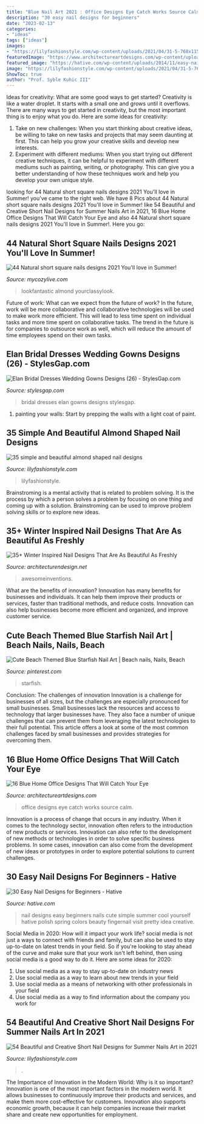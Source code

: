```yaml
---
title: "Blue Nail Art 2021 : Office Designs Eye Catch Works Source Calm"
description: "30 easy nail designs for beginners"
date: "2023-02-13"
categories:
- "ideas"
tags: ["ideas"]
images:
- "https://lilyfashionstyle.com/wp-content/uploads/2021/04/31-5-768x1152.jpg"
featuredImage: "https://www.architectureartdesigns.com/wp-content/uploads/2016/04/11-60-630x419.jpg"
featured_image: "https://hative.com/wp-content/uploads/2014/11/easy-nail-designs/10-easy-nail-designs-for-beginners.jpg"
image: "https://lilyfashionstyle.com/wp-content/uploads/2021/04/31-5-768x1152.jpg"
ShowToc: true
author: "Prof. Syble Kuhic III"
---
```



Ideas for creativity: What are some good ways to get started?
Creativity is like a water droplet. It starts with a small one and grows until it overflows. There are many ways to get started in creativity, but the most important thing is to enjoy what you do. Here are some ideas for creativity: 
1. Take on new challenges: When you start thinking about creative ideas, be willing to take on new tasks and projects that may seem daunting at first. This can help you grow your creative skills and develop new interests. 
2. Experiment with different mediums: When you start trying out different creative techniques, it can be helpful to experiment with different mediums such as painting, writing, or photography. This can give you a better understanding of how these techniques work and help you develop your own unique style. 

	

		
looking for 44 Natural short square nails designs 2021 You&#039;ll love in Summer! you've came to the right web. We have 8 Pics about 44 Natural short square nails designs 2021 You&#039;ll love in Summer! like 54 Beautiful and Creative Short Nail Designs for Summer Nails Art in 2021, 16 Blue Home Office Designs That Will Catch Your Eye and also 44 Natural short square nails designs 2021 You&#039;ll love in Summer!. Here you go:
		
    
## 44 Natural Short Square Nails Designs 2021 You&#039;ll Love In Summer!

<img loading=lazy src="https://mycozylive.com/wp-content/uploads/2021/04/31-8.jpg" onerror="this.onerror=null;this.src='https://tse3.mm.bing.net/th?id=OIP.ELLcvNNz3AQ5sj9rNi4FVwHaLH&amp;pid=15.1';" alt="44 Natural short square nails designs 2021 You&#039;ll love in Summer!">

_Source: mycozylive.com_

>lookfantastic almond yourclassylook. 

	

Future of work: What can we expect from the future of work?
In the future, work will be more collaborative and collaborative technologies will be used to make work more efficient. This will lead to less time spent on individual tasks and more time spent on collaborative tasks. The trend in the future is for companies to outsource work as well, which will reduce the amount of time employees spend on their own tasks.

    
## Elan Bridal Dresses Wedding Gowns Designs (26) - StylesGap.com

<img loading=lazy src="https://www.stylesgap.com/wp-content/uploads/2020/03/Elan-Bridal-Dresses-Wedding-Gowns-Designs-26.jpg" onerror="this.onerror=null;this.src='https://tse3.mm.bing.net/th?id=OIP.ti19P1vGtBlXMrj7MIK5WQHaLH&amp;pid=15.1';" alt="Elan Bridal Dresses Wedding Gowns Designs (26) - StylesGap.com">

_Source: stylesgap.com_

>bridal dresses elan gowns designs stylesgap. 

	

1. painting your walls: Start by prepping the walls with a light coat of paint.

    
## 35 Simple And Beautiful Almond Shaped Nail Designs

<img loading=lazy src="https://lilyfashionstyle.com/wp-content/uploads/2021/04/31-5-768x1152.jpg" onerror="this.onerror=null;this.src='https://tse2.mm.bing.net/th?id=OIP.z0zP5cK2UUflcOSa590GmQHaLH&amp;pid=15.1';" alt="35 simple and beautiful almond shaped nail designs">

_Source: lilyfashionstyle.com_

>lilyfashionstyle. 

	

Brainstroming is a mental activity that is related to problem solving. It is the process by which a person solves a problem by focusing on one thing and coming up with a solution. Brainstroming can be used to improve problem solving skills or to explore new ideas.

    
## 35+ Winter Inspired Nail Designs That Are As Beautiful As Freshly

<img loading=lazy src="https://cdn.architecturendesign.net/wp-content/uploads/2016/01/AD-Winter-Inspired-Nail-Designs-22.jpg" onerror="this.onerror=null;this.src='https://tse4.mm.bing.net/th?id=OIP.ILic1ACn2_iaWBW8TwsqkQHaHM&amp;pid=15.1';" alt="35+ Winter Inspired Nail Designs That Are As Beautiful As Freshly">

_Source: architecturendesign.net_

>awesomeinventions. 

	

What are the benefits of innovation?
Innovation has many benefits for businesses and individuals. It can help them improve their products or services, faster than traditional methods, and reduce costs. Innovation can also help businesses become more efficient and organized, and improve customer service.

    
## Cute Beach Themed Blue Starfish Nail Art | Beach Nails, Nails, Beach

<img loading=lazy src="https://i.pinimg.com/736x/42/11/6b/42116bb147031adb62f23834eb9080cf.jpg" onerror="this.onerror=null;this.src='https://tse2.mm.bing.net/th?id=OIP.Q7QjtxcuuXiB5VE1bg2aJgHaJ3&amp;pid=15.1';" alt="Cute Beach Themed Blue Starfish Nail Art | Beach nails, Nails, Beach">

_Source: pinterest.com_

>starfish. 

	

Conclusion: The challenges of innovation
Innovation is a challenge for businesses of all sizes, but the challenges are especially pronounced for small businesses. Small businesses lack the resources and access to technology that larger businesses have. They also face a number of unique challenges that can prevent them from leveraging the latest technologies to their full potential. This article offers a look at some of the most common challenges faced by small businesses and provides strategies for overcoming them.

    
## 16 Blue Home Office Designs That Will Catch Your Eye

<img loading=lazy src="https://www.architectureartdesigns.com/wp-content/uploads/2016/04/11-60-630x419.jpg" onerror="this.onerror=null;this.src='https://tse4.mm.bing.net/th?id=OIP.sjQmSwMvCwn_d6vpsBOwsAHaE7&amp;pid=15.1';" alt="16 Blue Home Office Designs That Will Catch Your Eye">

_Source: architectureartdesigns.com_

>office designs eye catch works source calm. 

	

Innovation is a process of change that occurs in any industry. When it comes to the technology sector, innovation often refers to the introduction of new products or services. Innovation can also refer to the development of new methods or technologies in order to solve specific business problems. In some cases, innovation can also come from the development of new ideas or prototypes in order to explore potential solutions to current challenges.

    
## 30 Easy Nail Designs For Beginners - Hative

<img loading=lazy src="https://hative.com/wp-content/uploads/2014/11/easy-nail-designs/10-easy-nail-designs-for-beginners.jpg" onerror="this.onerror=null;this.src='https://tse3.mm.bing.net/th?id=OIP.ecU7DHnwjSRTy89qLPMjcwHaKe&amp;pid=15.1';" alt="30 Easy Nail Designs for Beginners - Hative">

_Source: hative.com_

>nail designs easy beginners nails cute simple summer cool yourself hative polish spring colors beauty fingernail visit pretty idea creative. 

	

Social Media in 2020: How will it impact your work life?
social media is not just a ways to connect with friends and family, but can also be used to stay up-to-date on latest trends in your field. So if you're looking to stay ahead of the curve and make sure that your work isn't left behind, then using social media is a good way to do it. Here are some ideas for 2020: 
1. Use social media as a way to stay up-to-date on industry news 
2. Use social media as a way to learn about new trends in your field 
3. Use social media as a means of networking with other professionals in your field 
4. Use social media as a way to find information about the company you work for 

    
## 54 Beautiful And Creative Short Nail Designs For Summer Nails Art In 2021

<img loading=lazy src="https://lilyfashionstyle.com/wp-content/uploads/2021/06/3-3.jpg" onerror="this.onerror=null;this.src='https://tse3.mm.bing.net/th?id=OIP.q9sr89kjrKtT2pfaX-wUdQHaLH&amp;pid=15.1';" alt="54 Beautiful and Creative Short Nail Designs for Summer Nails Art in 2021">

_Source: lilyfashionstyle.com_

>. 

	

The Importance of Innovation in the Modern World: Why is it so important?
Innovation is one of the most important factors in the modern world. It allows businesses to continuously improve their products and services, and make them more cost-effective for customers. Innovation also supports economic growth, because it can help companies increase their market share and create new opportunities for employment.

